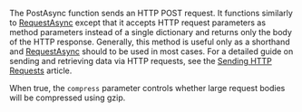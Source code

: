 The PostAsync function sends an HTTP POST request. It functions similarly to [RequestAsync](https://developer.roblox.com/en-us/api-reference/function/HttpService/RequestAsync) except that it accepts HTTP request parameters as method parameters instead of a single dictionary and returns only the body of the HTTP response. Generally, this method is useful only as a shorthand and [RequestAsync](https://developer.roblox.com/en-us/api-reference/function/HttpService/RequestAsync) should to be used in most cases. For a detailed guide on sending and retrieving data via HTTP requests, see the [Sending HTTP Requests](https://developer.roblox.com/articles/Sending-HTTP-requests) article.

When true, the `compress` parameter controls whether large request bodies will be compressed using gzip.